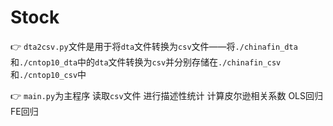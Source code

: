 # Stock

👉 ``dta2csv.py``文件是用于将``dta``文件转换为``csv``文件——将``./chinafin_dta``和``./cntop10_dta``中的``dta``文件转换为``csv``并分别存储在``./chinafin_csv``和``./cntop10_csv``中

👉 ``main.py``为主程序 读取``csv``文件 进行描述性统计 计算皮尔逊相关系数 OLS回归 FE回归